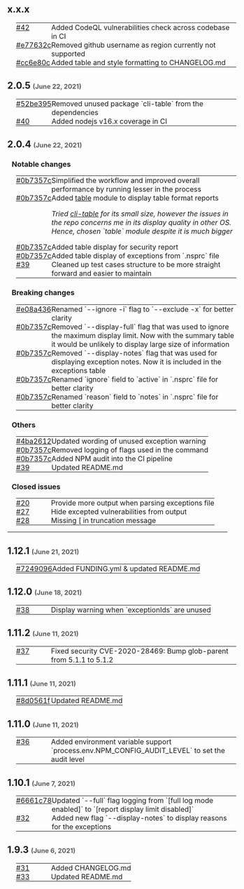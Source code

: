 ## x.x.x

<table style="margin-left: 20px; margin-bottom: 15px">
    <tr>
        <td style="vertical-align: top; border: none; padding: 0px; min-width: 80px;"><a href="https://github.com/jeemok/better-npm-audit/pull/42">#42</a></td>
        <td style="vertical-align: top; border: none; padding: 0px; min-width: 80px;">Added CodeQL vulnerabilities check across codebase in CI</td>
    </tr>
    <tr>
        <td style="vertical-align: top; border: none; padding: 0px; min-width: 80px;"><a href="https://github.com/jeemok/better-npm-audit/commit/e77632c6434f1ed78031f00bfb3d638800859466">#e77632c</a></td>
        <td style="vertical-align: top; border: none; padding: 0px; min-width: 80px;">Removed github username as region currently not supported</td>
    </tr>
    <tr>
        <td style="vertical-align: top; border: none; padding: 0px; min-width: 80px;"><a href="https://github.com/jeemok/better-npm-audit/commit/cc6e80c389eb40ca4dbf519230727e5ea7d21fea">#cc6e80c</a></td>
        <td style="vertical-align: top; border: none; padding: 0px; min-width: 80px;">Added table and style formatting to CHANGELOG.md</td>
    </tr>
</table>

## 2.0.5 <span style="font-size: 0.7em; opacity: 0.7;">(June 22, 2021)</span>

<table style="margin-left: 20px; margin-bottom: 15px">
    <tr>
        <td style="vertical-align: top; border: none; padding: 0px; min-width: 80px;"><a href="https://github.com/jeemok/better-npm-audit/commit/52be39506ab134592190dc4a9e740e5cf8a28c73">#52be395</a></td>
        <td style="vertical-align: top; border: none; padding: 0px; min-width: 80px;">Removed unused package `cli-table` from the dependencies</td>
    </tr>
    <tr>
        <td style="vertical-align: top; border: none; padding: 0px; min-width: 80px;"><a href="https://github.com/jeemok/better-npm-audit/pull/40">#40</a></td>
        <td style="vertical-align: top; border: none; padding: 0px; min-width: 80px;">Added nodejs v16.x coverage in CI</td>
    </tr>
</table>

## 2.0.4 <span style="font-size: 0.7em; opacity: 0.7;">(June 22, 2021)</span>

### <span style="margin-left: 10px">Notable changes</span>

<table style="margin-left: 20px; margin-bottom: 15px">
    <tr>
        <td style="vertical-align: top; border: none; padding: 0px; min-width: 80px;"><a href="https://github.com/jeemok/better-npm-audit/commits/0b7357cbdb604872ef3cd774d98f73874fb5b98f">#0b7357c</a></td>
        <td style="vertical-align: top; border: none; padding: 0px; min-width: 80px;">Simplified the workflow and improved overall performance by running lesser in the process</td>
    </tr>
    <tr>
        <td style="vertical-align: top; border: none; padding: 0px; min-width: 80px;"><a href="https://github.com/jeemok/better-npm-audit/commits/0b7357cbdb604872ef3cd774d98f73874fb5b98f">#0b7357c</a></td>
        <td style="vertical-align: top; border: none; padding: 0px; min-width: 80px;">Added <a href="https://www.npmjs.com/package/table">table</a> module to display table format reports <p><i>Tried <a href="https://www.npmjs.com/package/cli-table">cli-table</a> for its small size, however the issues in the repo concerns me in its display quality in other OS. Hence, chosen `table` module despite it is much bigger</i></p></td>
    </tr>
    <tr>
        <td style="vertical-align: top; border: none; padding: 0px; min-width: 80px;"><a href="https://github.com/jeemok/better-npm-audit/commits/0b7357cbdb604872ef3cd774d98f73874fb5b98f">#0b7357c</a></td>
        <td style="vertical-align: top; border: none; padding: 0px; min-width: 80px;">Added table display for security report</td>
    </tr>
    <tr>
        <td style="vertical-align: top; border: none; padding: 0px; min-width: 80px;"><a href="https://github.com/jeemok/better-npm-audit/commits/0b7357cbdb604872ef3cd774d98f73874fb5b98f">#0b7357c</a></td>
        <td style="vertical-align: top; border: none; padding: 0px; min-width: 80px;">Added table display of exceptions from `.nsprc` file</td>
    </tr>
    <tr>
        <td style="vertical-align: top; border: none; padding: 0px; min-width: 80px;"><a href="https://github.com/jeemok/better-npm-audit/pull/39">#39</a></td>
        <td style="vertical-align: top; border: none; padding: 0px; min-width: 80px;">Cleaned up test cases structure to be more straight forward and easier to maintain</td>
    </tr>
</table>

### <span style="margin-left: 10px">Breaking changes</span>

<table style="margin-left: 20px; margin-bottom: 15px">
    <tr>
        <td style="vertical-align: top; border: none; padding: 0px; min-width: 80px;"><a href="https://github.com/jeemok/better-npm-audit/commit/e08a4365a87473087408486b8a0f38958a5c4cf1">#e08a436</a></td>
        <td style="vertical-align: top; border: none; padding: 0px; min-width: 80px;">Renamed `--ignore -i` flag to `--exclude -x` for better clarity</td>
    </tr>
    <tr>
        <td style="vertical-align: top; border: none; padding: 0px; min-width: 80px;"><a href="https://github.com/jeemok/better-npm-audit/commit/0b7357cbdb604872ef3cd774d98f73874fb5b98f">#0b7357c</a></td>
        <td style="vertical-align: top; border: none; padding: 0px; min-width: 80px;">Removed `--display-full` flag that was used to ignore the maximum display limit. Now with the summary table it would be unlikely to display large size of information</td>
    </tr>
    <tr>
        <td style="vertical-align: top; border: none; padding: 0px; min-width: 80px;"><a href="https://github.com/jeemok/better-npm-audit/commit/0b7357cbdb604872ef3cd774d98f73874fb5b98f">#0b7357c</a></td>
        <td style="vertical-align: top; border: none; padding: 0px; min-width: 80px;">Removed `--display-notes` flag that was used for displaying exception notes. Now it is included in the exceptions table</td>
    </tr>
    <tr>
        <td style="vertical-align: top; border: none; padding: 0px; min-width: 80px;"><a href="https://github.com/jeemok/better-npm-audit/commit/0b7357cbdb604872ef3cd774d98f73874fb5b98f">#0b7357c</a></td>
        <td style="vertical-align: top; border: none; padding: 0px; min-width: 80px;">Renamed `ignore` field to `active` in `.nsprc` file for better clarity</td>
    </tr>
    <tr>
        <td style="vertical-align: top; border: none; padding: 0px; min-width: 80px;"><a href="https://github.com/jeemok/better-npm-audit/commit/0b7357cbdb604872ef3cd774d98f73874fb5b98f">#0b7357c</a></td>
        <td style="vertical-align: top; border: none; padding: 0px; min-width: 80px;">Renamed `reason` field to `notes` in `.nsprc` file for better clarity</td>
    </tr>
</table>

### <span style="margin-left: 10px">Others</span>

<table style="margin-left: 20px; margin-bottom: 15px">
    <tr>
        <td style="vertical-align: top; border: none; padding: 0px; min-width: 80px;"><a href="https://github.com/jeemok/better-npm-audit/commit/4ba2612567fb19e97d5df40ef6a4b1b5b4a4896f">#4ba2612</a></td>
        <td style="vertical-align: top; border: none; padding: 0px; min-width: 80px;">Updated wording of unused exception warning</td>
    </tr>
    <tr>
        <td style="vertical-align: top; border: none; padding: 0px; min-width: 80px;"><a href="https://github.com/jeemok/better-npm-audit/commit/0b7357cbdb604872ef3cd774d98f73874fb5b98f">#0b7357c</a></td>
        <td style="vertical-align: top; border: none; padding: 0px; min-width: 80px;">Removed logging of flags used in the command</td>
    </tr>
    <tr>
        <td style="vertical-align: top; border: none; padding: 0px; min-width: 80px;"><a href="https://github.com/jeemok/better-npm-audit/commit/0b7357cbdb604872ef3cd774d98f73874fb5b98f">#0b7357c</a></td>
        <td style="vertical-align: top; border: none; padding: 0px; min-width: 80px;">Added NPM audit into the CI pipeline</td>
    </tr>
    <tr>
        <td style="vertical-align: top; border: none; padding: 0px; min-width: 80px;"><a href="https://github.com/jeemok/better-npm-audit/pull/39">#39</a></td>
        <td style="vertical-align: top; border: none; padding: 0px; min-width: 80px;">Updated README.md</td>
    </tr>
</table>

### <span style="margin-left: 10px">Closed issues</span>

<table style="margin-left: 20px; margin-bottom: 15px">
    <tr>
        <td style="vertical-align: top; border: none; padding: 0px; min-width: 80px;"><a href="hthttps://github.com/jeemok/better-npm-audit/issues/20">#20</a></td>
        <td style="vertical-align: top; border: none; padding: 0px; min-width: 80px;">Provide more output when parsing exceptions file</td>
    </tr>
    <tr>
        <td style="vertical-align: top; border: none; padding: 0px; min-width: 80px;"><a href="hthttps://github.com/jeemok/better-npm-audit/issues/27">#27</a></td>
        <td style="vertical-align: top; border: none; padding: 0px; min-width: 80px;">Hide excepted vulnerabilities from output</td>
    </tr>
    <tr>
        <td style="vertical-align: top; border: none; padding: 0px; min-width: 80px;"><a href="hthttps://github.com/jeemok/better-npm-audit/issues/28">#28</a></td>
        <td style="vertical-align: top; border: none; padding: 0px; min-width: 80px;">Missing [ in truncation message</td>
    </tr>
</table>

---

## 1.12.1 <span style="font-size: 0.7em; opacity: 0.7;">(June 21, 2021)</span>

<table style="margin-left: 20px; margin-bottom: 15px">
    <tr>
        <td style="vertical-align: top; border: none; padding: 0px; min-width: 80px;"><a href="https://github.com/jeemok/better-npm-audit/commit/724909634fa35e704d6819888fe9ec545deb4ef2">#7249096</a></td>
        <td style="vertical-align: top; border: none; padding: 0px; min-width: 80px;">Added FUNDING.yml & updated README.md</td>
    </tr>
</table>

## 1.12.0 <span style="font-size: 0.7em; opacity: 0.7;">(June 18, 2021)</span>

<table style="margin-left: 20px; margin-bottom: 15px">
    <tr>
        <td style="vertical-align: top; border: none; padding: 0px; min-width: 80px;"><a href="https://github.com/jeemok/better-npm-audit/pull/38">#38</a></td>
        <td style="vertical-align: top; border: none; padding: 0px; min-width: 80px;">Display warning when `exceptionIds` are unused</td>
    </tr>
</table>

## 1.11.2 <span style="font-size: 0.7em; opacity: 0.7;">(June 11, 2021)</span>

<table style="margin-left: 20px; margin-bottom: 15px">
    <tr>
        <td style="vertical-align: top; border: none; padding: 0px; min-width: 80px;"><a href="https://github.com/jeemok/better-npm-audit/pull/37">#37</a></td>
        <td style="vertical-align: top; border: none; padding: 0px; min-width: 80px;">Fixed security CVE-2020-28469: Bump glob-parent from 5.1.1 to 5.1.2</td>
    </tr>
</table>

## 1.11.1 <span style="font-size: 0.7em; opacity: 0.7;">(June 11, 2021)</span>

<table style="margin-left: 20px; margin-bottom: 15px">
    <tr>
        <td style="vertical-align: top; border: none; padding: 0px; min-width: 80px;"><a href="https://github.com/jeemok/better-npm-audit/commit/8d0561ffa087a4be667e2f08dbfac1b337d2f04c">#8d0561f</a></td>
        <td style="vertical-align: top; border: none; padding: 0px; min-width: 80px;">Updated README.md</td>
    </tr>
</table>

## 1.11.0 <span style="font-size: 0.7em; opacity: 0.7;">(June 11, 2021)</span>

<table style="margin-left: 20px; margin-bottom: 15px">
    <tr>
        <td style="vertical-align: top; border: none; padding: 0px; min-width: 80px;"><a href="https://github.com/jeemok/better-npm-audit/pull/36">#36</a></td>
        <td style="vertical-align: top; border: none; padding: 0px; min-width: 80px;">Added environment variable support `process.env.NPM_CONFIG_AUDIT_LEVEL` to set the audit level</td>
    </tr>
</table>

## 1.10.1 <span style="font-size: 0.7em; opacity: 0.7;">(June 7, 2021)</span>

<table style="margin-left: 20px; margin-bottom: 15px">
    <tr>
        <td style="vertical-align: top; border: none; padding: 0px; min-width: 80px;"><a href="https://github.com/jeemok/better-npm-audit/commit/6661c7885dc0df76043db087ec69349689ac610a">#6661c78</a></td>
        <td style="vertical-align: top; border: none; padding: 0px; min-width: 80px;">Updated `--full` flag logging from `[full log mode enabled]` to `[report display limit disabled]`</td>
    </tr>
    <tr>
        <td style="vertical-align: top; border: none; padding: 0px; min-width: 80px;"><a href="https://github.com/jeemok/better-npm-audit/issues/32">#32</a></td>
        <td style="vertical-align: top; border: none; padding: 0px; min-width: 80px;">Added new flag `--display-notes` to display reasons for the exceptions</td>
    </tr>
</table>

## 1.9.3 <span style="font-size: 0.7em; opacity: 0.7;">(June 6, 2021)</span>

<table style="margin-left: 20px; margin-bottom: 15px">
    <tr>
        <td style="vertical-align: top; border: none; padding: 0px; min-width: 80px;"><a href="https://github.com/jeemok/better-npm-audit/issues/31">#31</a></td>
        <td style="vertical-align: top; border: none; padding: 0px; min-width: 80px;">Added CHANGELOG.md</td>
    </tr>
    <tr>
        <td style="vertical-align: top; border: none; padding: 0px; min-width: 80px;"><a href="https://github.com/jeemok/better-npm-audit/pull/33">#33</a></td>
        <td style="vertical-align: top; border: none; padding: 0px; min-width: 80px;">Updated README.md</td>
    </tr>
</table>